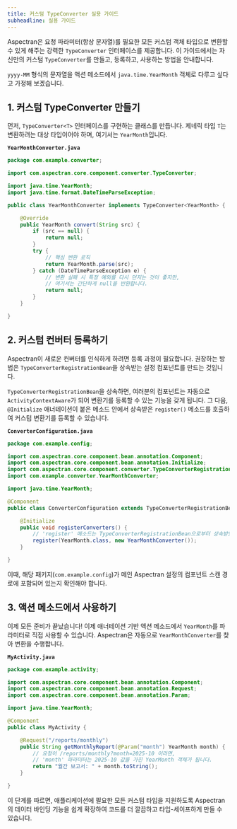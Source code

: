 ```yaml
---
title: 커스텀 TypeConverter 실용 가이드
subheadline: 실용 가이드
---
```


Aspectran은 요청 파라미터(항상 문자열)를 필요한 모든 커스텀 객체 타입으로 변환할 수 있게 해주는 강력한 `TypeConverter` 인터페이스를 제공합니다. 이 가이드에서는 자신만의 커스텀 `TypeConverter`를 만들고, 등록하고, 사용하는 방법을 안내합니다.

`yyyy-MM` 형식의 문자열을 액션 메소드에서 `java.time.YearMonth` 객체로 다루고 싶다고 가정해 보겠습니다.

## 1. 커스텀 TypeConverter 만들기

먼저, `TypeConverter<T>` 인터페이스를 구현하는 클래스를 만듭니다. 제네릭 타입 `T`는 변환하려는 대상 타입이어야 하며, 여기서는 `YearMonth`입니다.

**`YearMonthConverter.java`**
```java
package com.example.converter;

import com.aspectran.core.component.converter.TypeConverter;

import java.time.YearMonth;
import java.time.format.DateTimeParseException;

public class YearMonthConverter implements TypeConverter<YearMonth> {

    @Override
    public YearMonth convert(String src) {
        if (src == null) {
            return null;
        }
        try {
            // 핵심 변환 로직
            return YearMonth.parse(src);
        } catch (DateTimeParseException e) {
            // 변환 실패 시 특정 예외를 다시 던지는 것이 좋지만,
            // 여기서는 간단하게 null을 반환합니다.
            return null;
        }
    }

}
```

## 2. 커스텀 컨버터 등록하기

Aspectran이 새로운 컨버터를 인식하게 하려면 등록 과정이 필요합니다. 권장하는 방법은 `TypeConverterRegistrationBean`을 상속받는 설정 컴포넌트를 만드는 것입니다.

`TypeConverterRegistrationBean`을 상속하면, 여러분의 컴포넌트는 자동으로 `ActivityContextAware`가 되어 변환기를 등록할 수 있는 기능을 갖게 됩니다. 그 다음, `@Initialize` 애너테이션이 붙은 메소드 안에서 상속받은 `register()` 메소드를 호출하여 커스텀 변환기를 등록할 수 있습니다.

**`ConverterConfiguration.java`**
```java
package com.example.config;

import com.aspectran.core.component.bean.annotation.Component;
import com.aspectran.core.component.bean.annotation.Initialize;
import com.aspectran.core.component.converter.TypeConverterRegistrationBean;
import com.example.converter.YearMonthConverter;

import java.time.YearMonth;

@Component
public class ConverterConfiguration extends TypeConverterRegistrationBean {

    @Initialize
    public void registerConverters() {
        // 'register' 메소드는 TypeConverterRegistrationBean으로부터 상속받았습니다.
        register(YearMonth.class, new YearMonthConverter());
    }

}
```

이때, 해당 패키지(`com.example.config`)가 메인 Aspectran 설정의 컴포넌트 스캔 경로에 포함되어 있는지 확인해야 합니다.


## 3. 액션 메소드에서 사용하기

이제 모든 준비가 끝났습니다! 이제 애너테이션 기반 액션 메소드에서 `YearMonth`를 파라미터로 직접 사용할 수 있습니다. Aspectran은 자동으로 `YearMonthConverter`를 찾아 변환을 수행합니다.

**`MyActivity.java`**
```java
package com.example.activity;

import com.aspectran.core.component.bean.annotation.Component;
import com.aspectran.core.component.bean.annotation.Request;
import com.aspectran.core.component.bean.annotation.Param;

import java.time.YearMonth;

@Component
public class MyActivity {

    @Request("/reports/monthly")
    public String getMonthlyReport(@Param("month") YearMonth month) {
        // 요청이 /reports/monthly?month=2025-10 이라면,
        // 'month' 파라미터는 2025-10 값을 가진 YearMonth 객체가 됩니다.
        return "월간 보고서: " + month.toString();
    }

}
```

이 단계를 따르면, 애플리케이션에 필요한 모든 커스텀 타입을 지원하도록 Aspectran의 데이터 바인딩 기능을 쉽게 확장하여 코드를 더 깔끔하고 타입-세이프하게 만들 수 있습니다.
